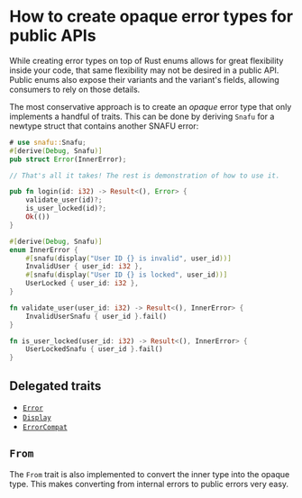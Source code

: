 # How to create opaque error types for public APIs

While creating error types on top of Rust enums allows for great
flexibility inside your code, that same flexibility may not be
desired in a public API. Public enums also expose their variants
and the variant's fields, allowing consumers to rely on those
details.

The most conservative approach is to create an *opaque* error type
that only implements a handful of traits. This can be done by
deriving `Snafu` for a newtype struct that contains another SNAFU
error:

```rust
# use snafu::Snafu;
#[derive(Debug, Snafu)]
pub struct Error(InnerError);

// That's all it takes! The rest is demonstration of how to use it.

pub fn login(id: i32) -> Result<(), Error> {
    validate_user(id)?;
    is_user_locked(id)?;
    Ok(())
}

#[derive(Debug, Snafu)]
enum InnerError {
    #[snafu(display("User ID {} is invalid", user_id))]
    InvalidUser { user_id: i32 },
    #[snafu(display("User ID {} is locked", user_id))]
    UserLocked { user_id: i32 },
}

fn validate_user(user_id: i32) -> Result<(), InnerError> {
    InvalidUserSnafu { user_id }.fail()
}

fn is_user_locked(user_id: i32) -> Result<(), InnerError> {
    UserLockedSnafu { user_id }.fail()
}
```

## Delegated traits

- [`Error`][]
- [`Display`][]
- [`ErrorCompat`][]

[`Error`]: std::error::Error
[`Display`]: std::fmt::Display
[`ErrorCompat`]: crate::ErrorCompat

## `From`

The `From` trait is also implemented to convert the inner type into
the opaque type. This makes converting from internal errors to public
errors very easy.
